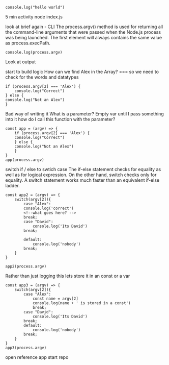 
```
console.log("hello world")
```
5 min activity node index.js

look at brief again - CLI The process.argv() method is used for returning all the command-line arguments that were passed when the Node.js process was being launched. The first element will always contains the same value as process.execPath.

```
console.log(process.argv) 
```
Look at output

start to build logic How can we find Alex in the Array? === so we need to check for the words and datatypes
```
if (process.argv[2] === 'Alex') { 
    console.log("Correct") 
} else { 
console.log("Not an Alex") 
}
```

Bad way of writing it
What is a parameter? Empty var until I pass something into it how do I call this function with the parameter?

```
const app = (argv) => { 
    if (process.argv[2] === 'Alex') { 
    console.log("Correct") 
    } else { 
    console.log("Not an Alex") 
    } 
}
app(process.argv) 
```

switch if / else to swtich case The if-else statement checks for equality as well as for logical expression. On the other hand, switch checks only for equality. A switch statement works much faster than an equivalent if-else ladder.

```
const app2 = (argv) => { 
    switch(argv[2]){ 
        case "Alex": 
        console.log('correct') 
        <!--what goes here? -->
        break;
        case "David":
            console.log('Its David')
        break;
    
        default:
            console.log('nobody')
        break;
    }
}

app2(process.argv) 
```
Rather than just logging this lets store it in an const or a var

```
const app3 = (argv) => { 
    switch(argv[2]){ 
        case "Alex": 
            const name = argv[2] 
            console.log(name + ' is stored in a const') 
            break;
        case "David":
            console.log('Its David')
        break;
        default:
            console.log('nobody')
        break;
    }
}
app3(process.argv) 
```
open reference app start repo






